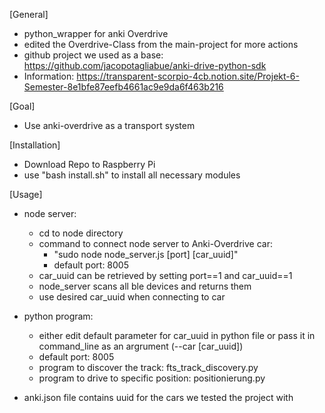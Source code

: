 [General]
- python_wrapper for anki Overdrive
- edited the Overdrive-Class from the main-project for more actions
- github project we used as a base: https://github.com/jacopotagliabue/anki-drive-python-sdk
- Information: https://transparent-scorpio-4cb.notion.site/Projekt-6-Semester-8e1bfe87eefb4661ac9e9da6f463b216

[Goal]
- Use anki-overdrive as a transport system

[Installation]
- Download Repo to Raspberry Pi
- use "bash install.sh" to install all necessary modules

[Usage]
- node server:
    - cd to node directory
    - command to connect node server to Anki-Overdrive car:
        -   "sudo node node_server.js [port] [car_uuid]"
        -   default port: 8005
    - car_uuid can be retrieved by setting port==1 and car_uuid==1
    - node_server scans all ble devices and returns them
    - use desired car_uuid when connecting to car

- python program:
    - either edit default parameter for car_uuid in python file or pass it in command_line as an argrument (--car [car_uuid])
    - default port: 8005
    - program to discover the track: fts_track_discovery.py
    - program to drive to specific position: positionierung.py
- anki.json file contains uuid for the cars we tested the project with
